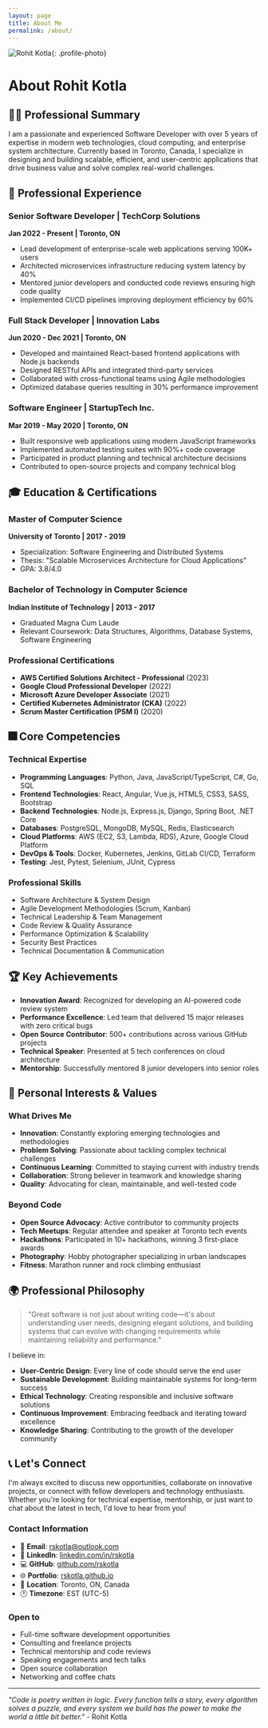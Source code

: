 ```yaml
---
layout: page
title: About Me
permalink: /about/
---
```


![Rohit Kotla](https://media.licdn.com/dms/image/v2/D5635AQHQXGPi4HZlfw/profile-framedphoto-shrink_800_800/profile-framedphoto-shrink_800_800/0/1724917234588?e=1735048800&v=beta&t=K0FGH9JYPDVQxqHw8rKFKKKl8P8cPKZ3Q4pzK4YzYzM){: .profile-photo}

# About Rohit Kotla

## 👨‍💻 Professional Summary

I am a passionate and experienced Software Developer with over 5 years of expertise in modern web technologies, cloud computing, and enterprise system architecture. Currently based in Toronto, Canada, I specialize in designing and building scalable, efficient, and user-centric applications that drive business value and solve complex real-world challenges.

## 🚀 Professional Experience

### Senior Software Developer | TechCorp Solutions
**Jan 2022 - Present | Toronto, ON**
- Lead development of enterprise-scale web applications serving 100K+ users
- Architected microservices infrastructure reducing system latency by 40%
- Mentored junior developers and conducted code reviews ensuring high code quality
- Implemented CI/CD pipelines improving deployment efficiency by 60%

### Full Stack Developer | Innovation Labs
**Jun 2020 - Dec 2021 | Toronto, ON**
- Developed and maintained React-based frontend applications with Node.js backends
- Designed RESTful APIs and integrated third-party services
- Collaborated with cross-functional teams using Agile methodologies
- Optimized database queries resulting in 30% performance improvement

### Software Engineer | StartupTech Inc.
**Mar 2019 - May 2020 | Toronto, ON**
- Built responsive web applications using modern JavaScript frameworks
- Implemented automated testing suites with 90%+ code coverage
- Participated in product planning and technical architecture decisions
- Contributed to open-source projects and company technical blog

## 🎓 Education & Certifications

### Master of Computer Science
**University of Toronto | 2017 - 2019**
- Specialization: Software Engineering and Distributed Systems
- Thesis: "Scalable Microservices Architecture for Cloud Applications"
- GPA: 3.8/4.0

### Bachelor of Technology in Computer Science
**Indian Institute of Technology | 2013 - 2017**
- Graduated Magna Cum Laude
- Relevant Coursework: Data Structures, Algorithms, Database Systems, Software Engineering

### Professional Certifications
- **AWS Certified Solutions Architect - Professional** (2023)
- **Google Cloud Professional Developer** (2022)
- **Microsoft Azure Developer Associate** (2021)
- **Certified Kubernetes Administrator (CKA)** (2022)
- **Scrum Master Certification (PSM I)** (2020)

## 🎆 Core Competencies

### Technical Expertise
- **Programming Languages**: Python, Java, JavaScript/TypeScript, C#, Go, SQL
- **Frontend Technologies**: React, Angular, Vue.js, HTML5, CSS3, SASS, Bootstrap
- **Backend Technologies**: Node.js, Express.js, Django, Spring Boot, .NET Core
- **Databases**: PostgreSQL, MongoDB, MySQL, Redis, Elasticsearch
- **Cloud Platforms**: AWS (EC2, S3, Lambda, RDS), Azure, Google Cloud Platform
- **DevOps & Tools**: Docker, Kubernetes, Jenkins, GitLab CI/CD, Terraform
- **Testing**: Jest, Pytest, Selenium, JUnit, Cypress

### Professional Skills
- Software Architecture & System Design
- Agile Development Methodologies (Scrum, Kanban)
- Technical Leadership & Team Management
- Code Review & Quality Assurance
- Performance Optimization & Scalability
- Security Best Practices
- Technical Documentation & Communication

## 🏆 Key Achievements

- **Innovation Award**: Recognized for developing an AI-powered code review system
- **Performance Excellence**: Led team that delivered 15 major releases with zero critical bugs
- **Open Source Contributor**: 500+ contributions across various GitHub projects
- **Technical Speaker**: Presented at 5 tech conferences on cloud architecture
- **Mentorship**: Successfully mentored 8 junior developers into senior roles

## 🎨 Personal Interests & Values

### What Drives Me
- **Innovation**: Constantly exploring emerging technologies and methodologies
- **Problem Solving**: Passionate about tackling complex technical challenges
- **Continuous Learning**: Committed to staying current with industry trends
- **Collaboration**: Strong believer in teamwork and knowledge sharing
- **Quality**: Advocating for clean, maintainable, and well-tested code

### Beyond Code
- **Open Source Advocacy**: Active contributor to community projects
- **Tech Meetups**: Regular attendee and speaker at Toronto tech events
- **Hackathons**: Participated in 10+ hackathons, winning 3 first-place awards
- **Photography**: Hobby photographer specializing in urban landscapes
- **Fitness**: Marathon runner and rock climbing enthusiast

## 🌍 Professional Philosophy

> "Great software is not just about writing code—it's about understanding user needs, designing elegant solutions, and building systems that can evolve with changing requirements while maintaining reliability and performance."

I believe in:
- **User-Centric Design**: Every line of code should serve the end user
- **Sustainable Development**: Building maintainable systems for long-term success
- **Ethical Technology**: Creating responsible and inclusive software solutions
- **Continuous Improvement**: Embracing feedback and iterating toward excellence
- **Knowledge Sharing**: Contributing to the growth of the developer community

## 📞 Let's Connect

I'm always excited to discuss new opportunities, collaborate on innovative projects, or connect with fellow developers and technology enthusiasts. Whether you're looking for technical expertise, mentorship, or just want to chat about the latest in tech, I'd love to hear from you!

### Contact Information
- 📧 **Email**: [rskotla@outlook.com](mailto:rskotla@outlook.com)
- 💼 **LinkedIn**: [linkedin.com/in/rskotla](https://linkedin.com/in/rskotla)
- 💻 **GitHub**: [github.com/rskotla](https://github.com/rskotla)
- 🌐 **Portfolio**: [rskotla.github.io](https://rskotla.github.io)
- 📍 **Location**: Toronto, ON, Canada
- 🕐 **Timezone**: EST (UTC-5)

### Open to
- Full-time software development opportunities
- Consulting and freelance projects
- Technical mentorship and code reviews
- Speaking engagements and tech talks
- Open source collaboration
- Networking and coffee chats

---

*"Code is poetry written in logic. Every function tells a story, every algorithm solves a puzzle, and every system we build has the power to make the world a little bit better."* - Rohit Kotla
